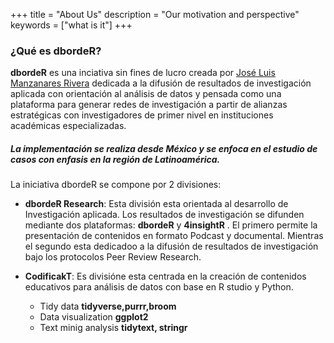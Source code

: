 +++
title = "About Us"
description = "Our motivation and perspective"
keywords = ["what is it"]
+++
    

  
### ¿Qué es dbordeR?
  
  **dbordeR** es una inciativa  sin fines de lucro creada por  [José Luis Manzanares Rivera](https://www.colef.mx/posgrado/profesores/borrador-automatico-31/)  dedicada a la difusión de resultados de investigación aplicada con orientación al análisis de datos y pensada como una plataforma para generar redes de investigación a partir de alianzas estratégicas con investigadores de primer nivel en instituciones académicas especializadas.   
  
  
  

##### La implementación se realiza desde México y se enfoca en el estudio de casos con enfasis en la región de Latinoamérica.  

La iniciativa dbordeR se compone por 2 divisiones: 
  
* **dbordeR Research**:  Esta división  esta orientada al desarrollo de Investigación aplicada. Los resultados de investigación se difunden mediante dos plataformas: **dbordeR** y **4insightR** . El primero permite  la presentación de contenidos en formato Podcast  y documental. Mientras el segundo esta dedicadoo a la difusión de resultados de investigación bajo los protocolos  Peer Review Research. 

* **CodificakT**: Es divisióne esta centrada en la creación de contenidos educativos para análisis de datos con base en R studio y Python.

  + Tidy data           **tidyverse,purrr,broom**
  + Data visualization  **ggplot2**
  + Text minig analysis **tidytext, stringr**